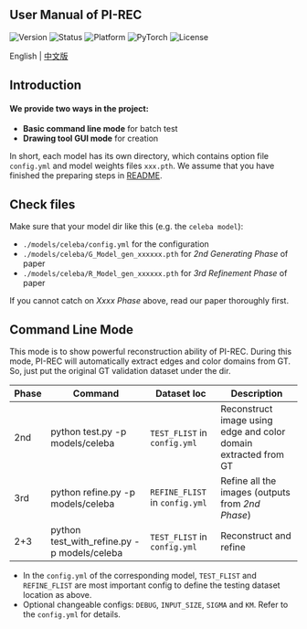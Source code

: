 User Manual of PI-REC
---------------
<p align="left">
		<img src="https://img.shields.io/badge/version-0.1-brightgreen.svg?style=flat-square"
			 alt="Version">
		<img src="https://img.shields.io/badge/status-release-gold.svg?style=flat-square"
			 alt="Status">
		<img src="https://img.shields.io/badge/platform-win | linux-lightgrey.svg?style=flat-square"
			 alt="Platform">
		<img src="https://img.shields.io/badge/PyTorch version-1.0-blue.svg?style=flat-square"
			 alt="PyTorch">
		<img src="https://img.shields.io/badge/License-CC BY·NC 4.0-green.svg?style=flat-square"
			 alt="License">
</p>

English | [中文版](#jump_zh)


## Introduction
#### We provide two ways in the project:
- **Basic command line mode** for batch test  
- **Drawing tool GUI mode** for creation

In short, each model has its own directory, which contains option file `config.yml` and model weights files `xxx.pth`.
We assume that you have finished the preparing steps in [README](README.md#usage).

## Check files
Make sure that your model dir like this (e.g. the `celeba model`):<br>
- `./models/celeba/config.yml` for the configuration
- `./models/celeba/G_Model_gen_xxxxxx.pth` for *2nd Generating Phase* of paper
- `./models/celeba/R_Model_gen_xxxxxx.pth` for *3rd Refinement Phase* of paper

If you cannot catch on *Xxxx Phase* above, read our paper thoroughly first.


## Command Line Mode
This mode is to show powerful reconstruction ability of PI-REC.
During this mode, PI-REC will automatically extract edges and color domains from GT.
So, just put the original GT validation dataset under the dir.

Phase | Command | Dataset loc | Description
-----|-------|------|-------
 2nd | python test.py -p models/celeba | `TEST_FLIST` in `config.yml` |  Reconstruct image using edge and color domain extracted from GT
 3rd | python refine.py -p models/celeba | `REFINE_FLIST` in `config.yml` |  Refine all the images (outputs from *2nd Phase*) 
 2+3 | python test_with_refine.py -p models/celeba | `TEST_FLIST` in `config.yml` |  Reconstruct and refine

- In the `config.yml` of the corresponding model, `TEST_FLIST` and `REFINE_FLIST` are most important config to define the testing dataset location as above.<br>
- Optional changeable configs: `DEBUG`, `INPUT_SIZE`, `SIGMA` and `KM`. Refer to the `config.yml` for details.

